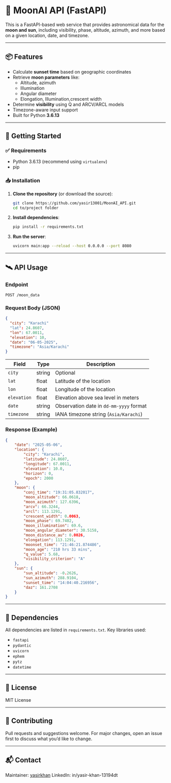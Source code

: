 # 🌙 MoonAI API (FastAPI)

This is a FastAPI-based web service that provides astronomical data for the **moon and sun**, including visibility, phase, altitude, azimuth, and more based on a given location, date, and timezone.

---

## 📦 Features

- Calculate **sunset time** based on geographic coordinates
- Retrieve **moon parameters** like:
  - Altitude, azimuth
  - Illumination
  - Angular diameter
  - Elongation, Illumination,crescent width
- Determine **visibility** using Q and ARCV/ARCL models
- Timezone-aware input support
- Built for Python **3.6.13**

---

## 🚀 Getting Started

### ✅ Requirements

- Python 3.6.13 (recommend using `virtualenv`)
- pip

### 📥 Installation

1. **Clone the repository** (or download the source):

   ```bash
   git clone https://github.com/yasir13001/MoonAI_API.git
   cd to/project folder
   ```

2. **Install dependencies**:

   ```bash
   pip install -r requirements.txt
   ```

3. **Run the server**:

   ```bash
   uvicorn main:app --reload --host 0.0.0.0 --port 8080
   ```

---

## 🛰️ API Usage

### Endpoint

```
POST /moon_data
```

### Request Body (JSON)

```json
{
  "city": "Karachi"
  "lat": 24.8607,
  "lon": 67.0011,
  "elevation": 10,
  "date": "06-05-2025",
  "timezone": "Asia/Karachi"
}
```

| Field       | Type   | Description                             |
| ----------- | ------ | --------------------------------------- |
| `city`      | string | Optional               |
| `lat`       | float  | Latitude of the location                |
| `lon`       | float  | Longitude of the location               |
| `elevation` | float  | Elevation above sea level in meters     |
| `date`      | string | Observation date in `dd-mm-yyyy` format |
| `timezone`  | string | IANA timezone string (`Asia/Karachi`)   |

### Response (Example)

```json
{
    "date": "2025-05-06",
    "location": {
        "city": "Karachi",
        "latitude": 24.8607,
        "longitude": 67.0011,
        "elevation": 10.0,
        "horizon": 0,
        "epoch": 2000
    },
    "moon": {
        "conj_time": "19:31:05.832017",
        "moon_altitude": 66.0618,
        "moon_azimuth": 127.6396,
        "arcv": 66.3244,
        "arcl": 113.1291,
        "crescent_width": 0.0063,
        "moon_phase": 69.7402,
        "moon_illumination": 69.6,
        "moon_angular_diameter": 30.5158,
        "moon_distance_au": 0.0026,
        "elongation": 113.1291,
        "moonset_time": "21:46:21.874486",
        "moon_age": "210 hrs 33 mins",
        "q_value": 5.68,
        "visibility_criterion": "A"
    },
    "sun": {
        "sun_altitude": -0.2626,
        "sun_azimuth": 288.9104,
        "sunset_time": "14:04:40.216956",
        "daz": 161.2708
    }
}
```

---

## 🧠 Dependencies

All dependencies are listed in `requirements.txt`. Key libraries used:

* `fastapi`
* `pydantic`
* `uvicorn`
* `ephem`
* `pytz`
* `datetime`

---

## 📄 License

MIT License

---

## 🤝 Contributing

Pull requests and suggestions welcome. For major changes, open an issue first to discuss what you’d like to change.

---

## 📬 Contact

Maintainer: [yasirkhan](mailto:yasirkhan1301@gmail.com)
LinkedIn: in/yasir-khan-13194dt




